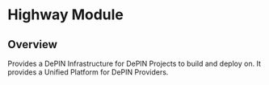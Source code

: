 # Highway Module

## Overview

Provides a DePIN Infrastructure for DePIN Projects to build and deploy on. It provides a Unified Platform for DePIN Providers.
